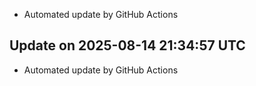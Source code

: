 

- Automated update by GitHub Actions

## Update on 2025-08-14 21:34:57 UTC

- Automated update by GitHub Actions

